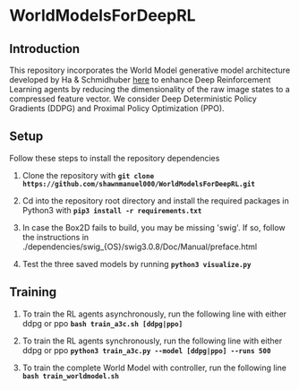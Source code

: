 # WorldModelsForDeepRL

## Introduction

This repository incorporates the World Model generative model architecture developed by Ha & Schmidhuber [here](https://worldmodels.github.io/) to enhance Deep Reinforcement Learning agents by reducing the dimensionality of the raw image states to a compressed feature vector. We consider Deep Deterministic Policy Gradients (DDPG) and Proximal Policy Optimization (PPO).

## Setup

Follow these steps to install the repository dependencies

1. Clone the repository with 
**`git clone https://github.com/shawnmanuel000/WorldModelsForDeepRL.git`**

2. Cd into the repository root directory and install the required packages in Python3 with
**`pip3 install -r requirements.txt`**

3. In case the Box2D fails to build, you may be missing 'swig'. If so, follow the instructions in ./dependencies/swig_{OS}/swig3.0.8/Doc/Manual/preface.html

4. Test the three saved models by running
**`python3 visualize.py`**

## Training

1. To train the RL agents asynchronously, run the following line with either ddpg or ppo
**`bash train_a3c.sh [ddpg|ppo]`**

2. To train the RL agents synchronously, run the following line with either ddpg or ppo
**`python3 train_a3c.py --model [ddpg|ppo] --runs 500`**

2. To train the complete World Model with controller, run the following line
**`bash train_worldmodel.sh`**